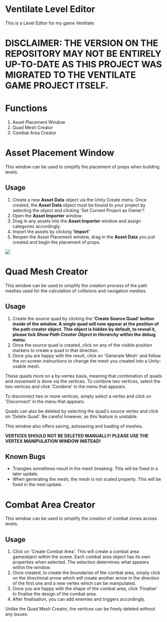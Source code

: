 # Ventilate Level Editor
 This is a Level Editor for my game Ventilate.
 <b><h1>DISCLAIMER: THE VERSION ON THE REPOSITORY MAY NOT BE ENTIRELY UP-TO-DATE AS THIS PROJECT WAS MIGRATED TO THE VENTILATE GAME PROJECT ITSELF.</h1></b>

<h1>Functions</h1>
<ol>
 <li>Asset Placement Window</li>
 <li>Quad Mesh Creator</li>
 <li>Combat Area Creator</li>
</ol>

<h1>Asset Placement Window</h1>
<p>This window can be used to simplify the placement of props when building levels.</p>
<h2>Usage</h2>
<ol>
 <li>Create a new <b>Asset Data</b> object via the Unity Create menu. Once created, the <b>Asset Data</b> object must be bound to your project by selecting the object and clicking 'Set Current Project as Owner'!</li>
 <li>Open the <b>Asset Importer</b> window.</li>
 <li>Drag in any assets into the <b>Asset Importer</b> window and assign categories accordingly.</li>
 <li>Import the assets by clicking <b>'Import'</b></li>
 <li>Reopen the Asset Placement window, drag in the <b>Asset Data</b> you just created and begin the placement of props.</li>
</ol>
<img src='https://github.com/Gomystalka/Ventilate-Level-Editor/assets/48233064/a415c16d-b412-416e-905d-45480586cfff'/>

<h1>Quad Mesh Creator</h1>
<p>This window can be used to simplify the creation process of the path meshes used for the calculation of collisions and navigation meshes.</p>
<h2>Usage</h2>
<ol>
 <li>Create the source quad by clicking the <b>'Create Source Quad' button inside of the window. A single quad will now appear at the position of the path creator object. <strong>This object is hidden by default, to reveal it, please tick <i>Show Path Creator Object in Hierarchy</i> within the debug menu.</strong></b></li>
 <li>Once the source quad is created, click on any of the visible position markers to create a quad in that direction.</li>
 <li>Once you are happy with the result, click on 'Generate Mesh' and follow the on-screen instructions to change the mesh you created into a Unity-usable mesh.</li>
</ol>
<p>These quads more on a by-vertex basis, meaning that combination of quads and movement is done via the vertices. To combine two vertices, select the two vertices and click 'Combine' in the menu that appears. </p>
<p>To disconnect two or more vertices, simply select a vertex and click on 'Disconnect' in the menu that appears.</p>
<p>Quads can also be deleted by selecting the quad's source vertex and click on 'Delete Quad'. Be careful however, as this feature is unstable.</p>
<p>This window also offers saving, autosaving and loading of meshes.</p>
<strong><p>VERTICES SHOULD NOT BE DELETED MANUALLY! PLEASE USE THE VERTEX MANIPULATION WINDOW INSTEAD!</p></strong>

<h2>Known Bugs</h2>
<ul>
 <li>Triangles sometimes result in the mesh breaking. This will be fixed in a later update.</li>
 <li>When generating the mesh, the mesh is not scaled properly. This will be fixed in the next update.</li>
</ul>

<h1>Combat Area Creator</h1>
<p>This window can be used to simplify the creation of combat zones across levels.</p>
<h2>Usage</h2>
<ol>
 <li>Click on 'Create Combat Area'. This will create a combat area gameobject within the scene. Each combat area object has its own properties when selected. The selection determines what appears within the window.</li>
 <li>Once created, to create the boundaries of the combat area, simply click on the directional arrow which will create another arrow in the direction of the first one and a new vertex which can be manipulated.</li>
 <li>Once you are happy with the shape of the combat area, click 'Finalise' to finalise the design of the combat area.</li>
 <li>After finalisation, you can add enemies and triggers accordingly.</li>
</ol>
<p>Unlike the Quad Mesh Creator, the vertices can be freely deleted without any issues.</p>
